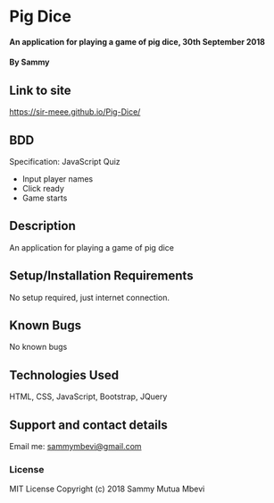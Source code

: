 # Pig Dice
#### An application for playing a game of pig dice, 30th September 2018
#### By **Sammy**
## Link to site
https://sir-meee.github.io/Pig-Dice/
## BDD
 Specification: JavaScript Quiz
  * Input player names
  * Click ready
  * Game starts
## Description
An application for playing a game of pig dice
## Setup/Installation Requirements
No setup required, just internet connection.
## Known Bugs
No known bugs
## Technologies Used
HTML, CSS, JavaScript, Bootstrap, JQuery
## Support and contact details
Email me: sammymbevi@gmail.com
### License
MIT License Copyright (c) 2018 Sammy Mutua Mbevi
